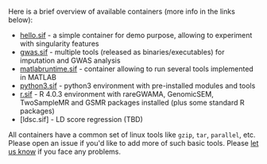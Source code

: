 Here is a brief overview of available containers (more info in the links below):

* [hello.sif](hello.md) - a simple container for demo purpose, allowing to experiment with singularity features
* [gwas.sif](gwas.md) - multiple tools (released as binaries/executables) for imputation and GWAS analysis
* [matlabruntime.sif](matlabruntime.md) - container allowing to run several tools implemented in MATLAB
* [python3.sif](python3.md) - python3 environment with pre-installed modules and tools
* [r.sif](r.md) - R 4.0.3 environment with rareGWAMA, GenomicSEM, TwoSampleMR and GSMR packages installed (plus some standard R packages)
* [ldsc.sif] - LD score regression (TBD)

All containers have a common set of linux tools like ``gzip``, ``tar``, ``parallel``, etc.
Please open an issue if you'd like to add more of such basic tools.
Please [let us know](https://github.com/comorment/containers/issues/new) if you face any problems.

